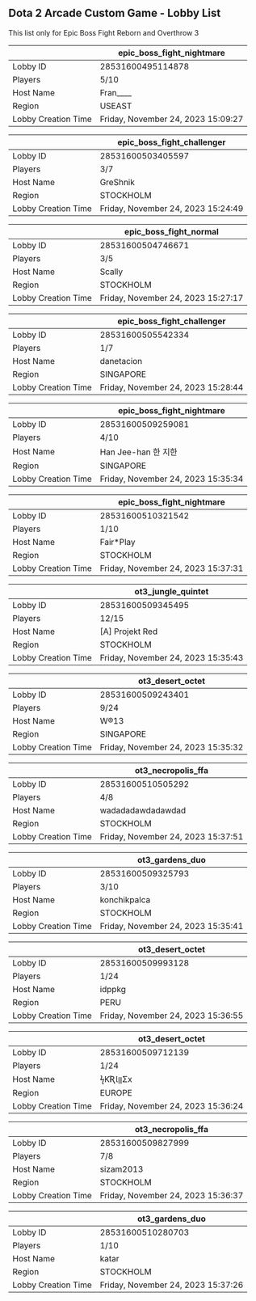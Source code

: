 ## Dota 2 Arcade Custom Game - Lobby List

This list only for Epic Boss Fight Reborn and Overthrow 3

|  | epic_boss_fight_nightmare |
| ------ | ------ |
| Lobby ID | 28531600495114878 |
| Players | 5/10 |
| Host Name | Fran____ |
| Region | USEAST |
| Lobby Creation Time | Friday, November 24, 2023 15:09:27 |


|  | epic_boss_fight_challenger |
| ------ | ------ |
| Lobby ID | 28531600503405597 |
| Players | 3/7 |
| Host Name | GreShnik |
| Region | STOCKHOLM |
| Lobby Creation Time | Friday, November 24, 2023 15:24:49 |


|  | epic_boss_fight_normal |
| ------ | ------ |
| Lobby ID | 28531600504746671 |
| Players | 3/5 |
| Host Name | Scally |
| Region | STOCKHOLM |
| Lobby Creation Time | Friday, November 24, 2023 15:27:17 |


|  | epic_boss_fight_challenger |
| ------ | ------ |
| Lobby ID | 28531600505542334 |
| Players | 1/7 |
| Host Name | danetacion |
| Region | SINGAPORE |
| Lobby Creation Time | Friday, November 24, 2023 15:28:44 |


|  | epic_boss_fight_nightmare |
| ------ | ------ |
| Lobby ID | 28531600509259081 |
| Players | 4/10 |
| Host Name | Han Jee-han  한 지한 |
| Region | SINGAPORE |
| Lobby Creation Time | Friday, November 24, 2023 15:35:34 |


|  | epic_boss_fight_nightmare |
| ------ | ------ |
| Lobby ID | 28531600510321542 |
| Players | 1/10 |
| Host Name | Fair*Play |
| Region | STOCKHOLM |
| Lobby Creation Time | Friday, November 24, 2023 15:37:31 |


|  | ot3_jungle_quintet |
| ------ | ------ |
| Lobby ID | 28531600509345495 |
| Players | 12/15 |
| Host Name | [A] Projekt Red |
| Region | STOCKHOLM |
| Lobby Creation Time | Friday, November 24, 2023 15:35:43 |


|  | ot3_desert_octet |
| ------ | ------ |
| Lobby ID | 28531600509243401 |
| Players | 9/24 |
| Host Name | W®13 |
| Region | SINGAPORE |
| Lobby Creation Time | Friday, November 24, 2023 15:35:32 |


|  | ot3_necropolis_ffa |
| ------ | ------ |
| Lobby ID | 28531600510505292 |
| Players | 4/8 |
| Host Name | wadadadawdadawdad |
| Region | STOCKHOLM |
| Lobby Creation Time | Friday, November 24, 2023 15:37:51 |


|  | ot3_gardens_duo |
| ------ | ------ |
| Lobby ID | 28531600509325793 |
| Players | 3/10 |
| Host Name | konchikpalca |
| Region | STOCKHOLM |
| Lobby Creation Time | Friday, November 24, 2023 15:35:41 |


|  | ot3_desert_octet |
| ------ | ------ |
| Lobby ID | 28531600509993128 |
| Players | 1/24 |
| Host Name | idppkg |
| Region | PERU |
| Lobby Creation Time | Friday, November 24, 2023 15:36:55 |


|  | ot3_desert_octet |
| ------ | ------ |
| Lobby ID | 28531600509712139 |
| Players | 1/24 |
| Host Name | ϟƘƦƖןןΣx |
| Region | EUROPE |
| Lobby Creation Time | Friday, November 24, 2023 15:36:24 |


|  | ot3_necropolis_ffa |
| ------ | ------ |
| Lobby ID | 28531600509827999 |
| Players | 7/8 |
| Host Name | sizam2013 |
| Region | STOCKHOLM |
| Lobby Creation Time | Friday, November 24, 2023 15:36:37 |


|  | ot3_gardens_duo |
| ------ | ------ |
| Lobby ID | 28531600510280703 |
| Players | 1/10 |
| Host Name | katar |
| Region | STOCKHOLM |
| Lobby Creation Time | Friday, November 24, 2023 15:37:26 |



